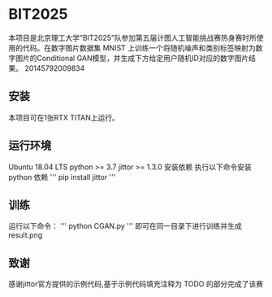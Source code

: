 # BIT2025
本项目是北京理工大学”BIT2025”队参加第五届计图人工智能挑战赛热身赛时所使用的代码。在数字图片数据集 MNIST 上训练一个将随机噪声和类别标签映射为数字图片的Conditional GAN模型，并生成下方给定用户随机ID对应的数字图片结果。
20145792009834

## 安装
本项目可在1张RTX TITAN上运行。

## 运行环境
Ubuntu 18.04 LTS
python >= 3.7
jittor >= 1.3.0
安装依赖
执行以下命令安装 python 依赖
'''
pip install jittor
'''

## 训练
运行以下命令：
'''
python CGAN.py
'''
即可在同一目录下进行训练并生成 result.png

## 致谢
感谢jittor官方提供的示例代码,基于示例代码填充注释为 TODO 的部分完成了该赛
